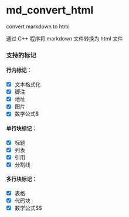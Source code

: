 # md_convert_html
convert markdown to html

通过 C++ 程序将 markdown 文件转换为 html 文件

### 支持的标记
#### 行内标记：
- [x] 文本格式化
- [x] 脚注
- [x] 地址
- [x] 图片
- [x] 数学公式$

#### 单行块标记：
- [x] 标题
- [x] 列表
- [x] 引用
- [x] 分割线

#### 多行块标记：
- [x] 表格
- [x] 代码块
- [x] 数学公式$$